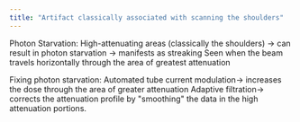 ```yaml
---
title: "Artifact classically associated with scanning the shoulders"
---
```

Photon Starvation: 
High-attenuating areas (classically the shoulders) &#8594; can result in photon starvation &#8594; manifests as streaking
Seen when the beam travels horizontally through the area of greatest attenuation

Fixing photon starvation:
Automated tube current modulation&#8594; increases the dose through the area of greater attenuation
Adaptive filtration&#8594; corrects the attenuation profile by &quot;smoothing&quot; the data in the high attenuation portions.

